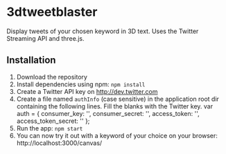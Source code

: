 3dtweetblaster
==============
Display tweets of your chosen keyword in 3D text. Uses the Twitter Streaming API and three.js.

Installation
------------
1. Download the repository
2. Install dependencies using npm: `npm install`
3. Create a Twitter API key on http://dev.twitter.com
4. Create a file named `authInfo` (case sensitive) in the application root dir containing the following lines. Fill the blanks with the Twitter key.
    var auth = {
      consumer_key: '',
      consumer_secret: '',
      access_token: '',
      access_token_secret: ''
    };
5. Run the app: `npm start`
6. You can now try it out with a keyword of your choice on your browser: 
    http://localhost:3000/canvas/<your keyword here>
